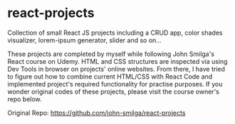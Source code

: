 # react-projects

Collection of small React JS projects including a CRUD app, color shades visualizer, lorem-ipsum generator, slider and so on...

These projects are completed by myself while following John Smilga's React course on Udemy. HTML and CSS structures are inspected via using Dev Tools in browser on projects' online websites. From there, I have tried to figure out how to combine current HTML/CSS with React Code and implemented project's required functionality for practise purposes. If you wonder original codes of these projects, please visit the course owner's repo below.

Original Repo: https://github.com/john-smilga/react-projects
